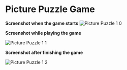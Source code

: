 # Picture Puzzle Game
**Screenshot when the game starts**
![Picture Puzzle 1 0](https://github.com/Sslegendars/Unity-Simple-Game-Project/assets/135840601/3e90855b-9272-4461-8ee7-f186295aed57)

**Screenshot while playing the game**

![Picture Puzzle 1 1](https://github.com/Sslegendars/Unity-Simple-Game-Project/assets/135840601/8963b0eb-1bfb-40b7-99fd-91cd5ba5b0db)

**Screenshot after finishing the game**

![Picture Puzzle 1 2](https://github.com/Sslegendars/Unity-Simple-Game-Project/assets/135840601/50f236f0-68be-479a-904f-9d369716cd89)







